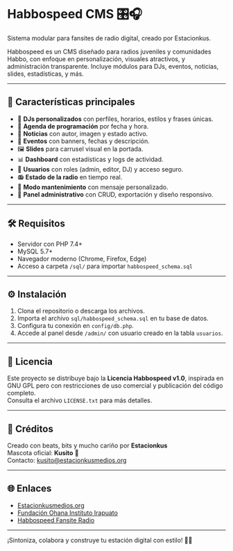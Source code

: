 # Habbospeed CMS 🎛️🎧  
Sistema modular para fansites de radio digital, creado por Estacionkus.

Habbospeed es un CMS diseñado para radios juveniles y comunidades Habbo, con enfoque en personalización, visuales atractivos, y administración transparente. Incluye módulos para DJs, eventos, noticias, slides, estadísticas, y más.

---

## 🚀 Características principales

- 🎤 **DJs personalizados** con perfiles, horarios, estilos y frases únicas.
- 📅 **Agenda de programación** por fecha y hora.
- 📰 **Noticias** con autor, imagen y estado activo.
- 🎉 **Eventos** con banners, fechas y descripción.
- 🖼️ **Slides** para carrusel visual en la portada.
- 📊 **Dashboard** con estadísticas y logs de actividad.
- 👥 **Usuarios** con roles (admin, editor, DJ) y acceso seguro.
- 📻 **Estado de la radio** en tiempo real.
- 🚧 **Modo mantenimiento** con mensaje personalizado.
- 📁 **Panel administrativo** con CRUD, exportación y diseño responsivo.

---

## 🛠️ Requisitos

- Servidor con PHP 7.4+
- MySQL 5.7+
- Navegador moderno (Chrome, Firefox, Edge)
- Acceso a carpeta `/sql/` para importar `habbospeed_schema.sql`

---

## ⚙️ Instalación

1. Clona el repositorio o descarga los archivos.
2. Importa el archivo `sql/habbospeed_schema.sql` en tu base de datos.
3. Configura tu conexión en `config/db.php`.
4. Accede al panel desde `/admin/` con usuario creado en la tabla `usuarios`.

---

## 📜 Licencia

Este proyecto se distribuye bajo la **Licencia Habbospeed v1.0**, inspirada en GNU GPL pero con restricciones de uso comercial y publicación del código completo.  
Consulta el archivo `LICENSE.txt` para más detalles.

---

## 💌 Créditos

Creado con beats, bits y mucho cariño por **Estacionkus**  
Mascota oficial: **Kusito** 🌟  
Contacto: [kusito@estacionkusmedios.org](mailto:kusito@estacionkusmedios.org)

---

## 🌐 Enlaces

- [Estacionkusmedios.org](https://estacionkusmedios.org)  
- [Fundación Ohana Instituto Irapuato](https://ohana.irapuato.org)  
- [Habbospeed Fansite Radio](https://habbospeed.org)

---

¡Sintoniza, colabora y construye tu estación digital con estilo! 📡💜
